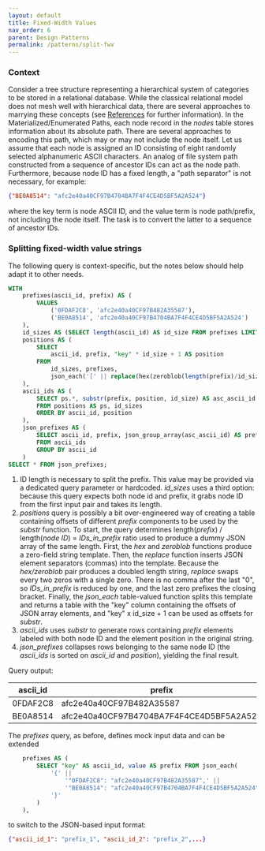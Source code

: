 ```yaml
---
layout: default
title: Fixed-Width Values
nav_order: 6
parent: Design Patterns
permalink: /patterns/split-fwv
---
```


### Context

Consider a tree structure representing a hierarchical system of categories to be stored in a relational database. While the classical relational model does not mesh well with hierarchical data, there are several approaches to marrying these concepts (see [References](../../mat-paths/design-rules#TreesAndRDBMS) for further information). In the Materialized/Enumerated Paths, each node record in the *nodes* table stores information about its absolute path. There are several approaches to encoding this path, which may or may not include the node itself. Let us assume that each node is assigned an ID consisting of eight randomly selected alphanumeric ASCII characters. An analog of file system path constructed from a sequence of ancestor IDs can act as the node path. Furthermore, because node ID has a fixed length, a "path separator" is not necessary, for example: 

~~~json
{"BE0A8514": "afc2e40a40CF97B4704BA7F4F4CE4D5BF5A2A524"}
~~~

where the key term is node ASCII ID, and the value term is node path/prefix, not including the node itself. The task is to convert the latter to a sequence of ancestor IDs.

### Splitting fixed-width value strings

The following query is context-specific, but the notes below should help adapt it to other needs.

<a name="FWV-Query"></a>
~~~sql
WITH
    prefixes(ascii_id, prefix) AS (
        VALUES
            ('0FDAF2C8', 'afc2e40a40CF97B482A35587'),
            ('BE0A8514', 'afc2e40a40CF97B4704BA7F4F4CE4D5BF5A2A524')
    ),
    id_sizes AS (SELECT length(ascii_id) AS id_size FROM prefixes LIMIT 1),
    positions AS (
        SELECT
            ascii_id, prefix, "key" * id_size + 1 AS position
        FROM
            id_sizes, prefixes,
            json_each('[' || replace(hex(zeroblob(length(prefix)/id_size - 1)), '00', '0,') || '0]')
    ),
    ascii_ids AS (
        SELECT ps.*, substr(prefix, position, id_size) AS asc_ascii_id
        FROM positions AS ps, id_sizes
        ORDER BY ascii_id, position
    ),
    json_prefixes AS (
        SELECT ascii_id, prefix, json_group_array(asc_ascii_id) AS prefix_json
        FROM ascii_ids
        GROUP BY ascii_id
    )
SELECT * FROM json_prefixes;
~~~

 1. ID length is necessary to split the prefix. This value may be provided via a dedicated query parameter or hardcoded. *id_sizes* uses a third option: because this query expects both node id and prefix, it grabs node ID from the first input pair and takes its length.
 2. *positions* query is possibly a bit over-engineered way of creating a table containing offsets of different *prefix* components to be used by the *substr* function. To start, the query determines length(*prefix*) / length(*node ID*) = *IDs_in_prefix* ratio used to produce a dummy JSON array of the same length. First, the *hex* and *zeroblob* functions produce a zero-field string template. Then, the *replace* function inserts JSON element separators (commas) into the template. Because the *hex/zeroblob* pair produces a doubled length string, _replace_ swaps every two zeros with a single zero. There is no comma after the last "0", so *IDs_in_prefix* is reduced by one, and the last zero prefixes the closing bracket. Finally, the *json_each* table-valued function splits this template and returns a table with the "key" column containing the offsets of JSON array elements, and "key" x id_size +  1 can be used as offsets for *substr*.
 3. *ascii_ids* uses *substr* to generate rows containing *prefix* elements labeled with both node ID and the element position in the original string.
 4. *json_prefixes* collapses rows belonging to the same node ID (the *ascii_ids* is sorted on *ascii_id* and *position*), yielding the final result.

Query output:

| ascii_id | prefix                                   | prefix_json                                              |
|----------|------------------------------------------|----------------------------------------------------------|
| 0FDAF2C8 | afc2e40a40CF97B482A35587                 | ["afc2e40a","40CF97B4","82A35587"]                       |
| BE0A8514 | afc2e40a40CF97B4704BA7F4F4CE4D5BF5A2A524 | ["afc2e40a","40CF97B4","704BA7F4","F4CE4D5B","F5A2A524"] |

The *prefixes* query, as before, defines mock input data and can be extended

~~~sql
    prefixes AS (
        SELECT "key" AS ascii_id, value AS prefix FROM json_each(
            '{' ||
                '"0FDAF2C8": "afc2e40a40CF97B482A35587",' ||
                '"BE0A8514": "afc2e40a40CF97B4704BA7F4F4CE4D5BF5A2A524"' ||
            '}'
        )
    ),
~~~

to switch to the JSON-based input format:

~~~json
{"ascii_id_1": "prefix_1", "ascii_id_2": "prefix_2",...}
~~~
